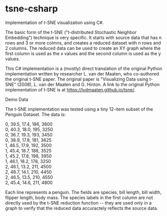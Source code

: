 # tsne-csharp
Implementation of t-SNE visualization using C#.

The basic form of the t-SNE ("t-distributed Stochastic Neighbor Embedding") technique is very specific. It starts with source data that has n rows and 3 or more colmns, and creates a reduced dataset with n rows and 2 columns. The reduced data can be used to create an XY graph where the first column is used as the x values and the second column is used as the y values.

This C# implementation is a (mostly) direct translation of the original Python implementation written by researcher L. van der Maaten, who co-authored the original t-SNE paper. The original paper is "Visualizing Data using t-SNE" (2008), L. van der Maaten and G. Hinton. A link to the original Python implementation of t-SNE is at https://lvdmaaten.github.io/tsne/.

Demo Data

The t-SNE implementation was tested using a tiny 12-item subset of the Penguin Dataset. The data is:

0, 39.5, 17.4, 186, 3800  
0, 40.3, 18.0, 195, 3250  
0, 36.7, 19.3, 193, 3450  
0, 38.9, 17.8, 181, 3625  
1, 46.5, 17.9, 192, 3500  
1, 45.4, 18.7, 188, 3525  
1, 45.2, 17.8, 198, 3950  
1, 46.1, 18.2, 178, 3250  
2, 46.1, 13.2, 211, 4500  
2, 48.7, 14.1, 210, 4450  
2, 46.5, 13.5, 210, 4550  
2, 45.4, 14.6, 211, 4800  

Each line represents a penguin. The fields are species, bill length, bill width, flipper length, body mass. The species labels in the first column are not directly used by the t-SNE reduction function -- they are used only in a graph to verify that the reduced data accuractely reflects the source data.
